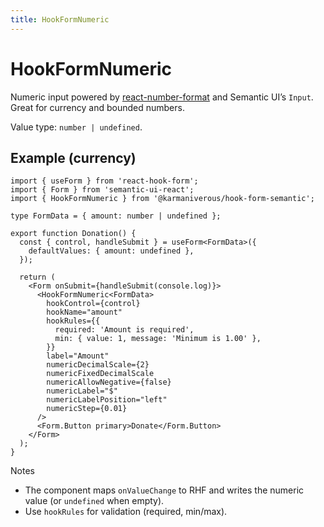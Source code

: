 ```yaml
---
title: HookFormNumeric
---
```


# HookFormNumeric

Numeric input powered by [react-number-format](https://www.npmjs.com/package/react-number-format) and Semantic UI’s `Input`. Great for currency and bounded numbers.

Value type: `number | undefined`.

## Example (currency)

```tsx
import { useForm } from 'react-hook-form';
import { Form } from 'semantic-ui-react';
import { HookFormNumeric } from '@karmaniverous/hook-form-semantic';

type FormData = { amount: number | undefined };

export function Donation() {
  const { control, handleSubmit } = useForm<FormData>({
    defaultValues: { amount: undefined },
  });

  return (
    <Form onSubmit={handleSubmit(console.log)}>
      <HookFormNumeric<FormData>
        hookControl={control}
        hookName="amount"
        hookRules={{
          required: 'Amount is required',
          min: { value: 1, message: 'Minimum is 1.00' },
        }}
        label="Amount"
        numericDecimalScale={2}
        numericFixedDecimalScale
        numericAllowNegative={false}
        numericLabel="$"
        numericLabelPosition="left"
        numericStep={0.01}
      />
      <Form.Button primary>Donate</Form.Button>
    </Form>
  );
}
```

Notes

- The component maps `onValueChange` to RHF and writes the numeric value (or `undefined` when empty).
- Use `hookRules` for validation (required, min/max).
